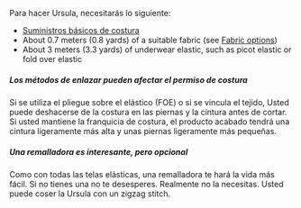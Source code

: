 Para hacer Ursula, necesitarás lo siguiente:

- [Suministros básicos de costura](/docs/sewing/basic-sewing-supplies)
- About 0.7 meters (0.8 yards) of a suitable fabric (see [Fabric options](/docs/patterns/ursula/fabric))
- About 3 meters (3.3 yards) of underwear elastic, such as picot elastic or fold over elastic

<Tip>

##### Los métodos de enlazar pueden afectar el permiso de costura

Si se utiliza el pliegue sobre el elástico (FOE) o si se vincula el tejido, Usted puede deshacerse de la costura en las piernas y la cintura antes de cortar. Si usted mantiene la franquicia de costura, el producto acabado tendrá una cintura ligeramente más alta y unas piernas ligeramente más pequeñas.

##### Una remalladora es interesante, pero opcional

Como con todas las telas elásticas, una remalladora te hará la vida más fácil. Si no tienes una no te desesperes. Realmente no la necesitas. Usted puede coser la Ursula con un zigzag stitch.

</Tip>
